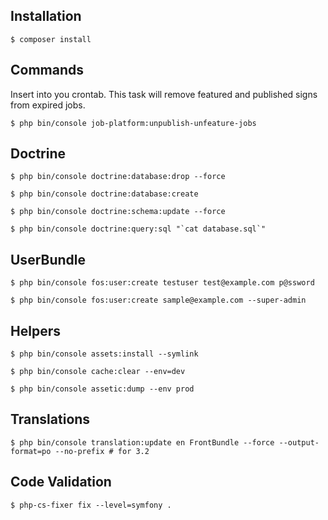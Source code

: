 Installation
------------

```
$ composer install 
```

Commands
--------

Insert into you crontab. This task will remove featured and published signs from expired jobs.

```
$ php bin/console job-platform:unpublish-unfeature-jobs
```

Doctrine
--------

```
$ php bin/console doctrine:database:drop --force
```

```
$ php bin/console doctrine:database:create
```

```
$ php bin/console doctrine:schema:update --force
```

```
$ php bin/console doctrine:query:sql "`cat database.sql`"
```

UserBundle
----------

```
$ php bin/console fos:user:create testuser test@example.com p@ssword
```

```
$ php bin/console fos:user:create sample@example.com --super-admin
```

Helpers
-------

```
$ php bin/console assets:install --symlink
```

```
$ php bin/console cache:clear --env=dev
```

```
$ php bin/console assetic:dump --env prod
```

Translations
------------

```
$ php bin/console translation:update en FrontBundle --force --output-format=po --no-prefix # for 3.2
```

Code Validation
---------------

```
$ php-cs-fixer fix --level=symfony .
```